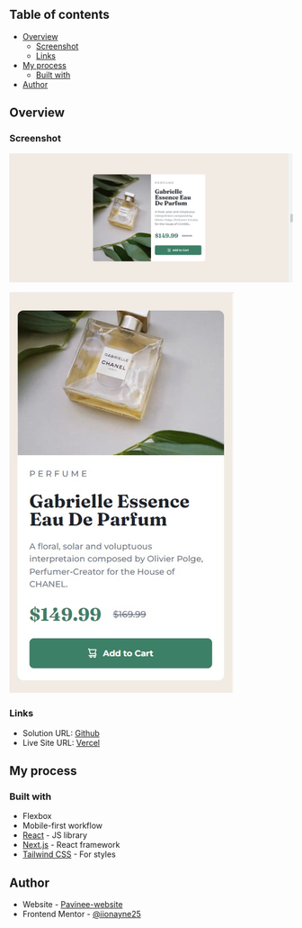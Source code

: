 ## Table of contents

- [Overview](#overview)
  - [Screenshot](#screenshot)
  - [Links](#links)
- [My process](#my-process)
  - [Built with](#built-with)
- [Author](#author)

## Overview

### Screenshot

![desktop](/public/screenshots/product-review-desktop.jpg)

![mobile](/public/screenshots/product-review-mobile.jpg)



### Links

- Solution URL: [Github](https://github.com/iionayne25/product-preview-card)
- Live Site URL: [Vercel](https://vercel.com/pavineesut/product-preview-card-by-pavinee)

## My process

### Built with

- Flexbox
- Mobile-first workflow
- [React](https://reactjs.org/) - JS library
- [Next.js](https://nextjs.org/) - React framework
- [Tailwind CSS](https://tailwindcss.com/) - For styles

## Author

- Website - [Pavinee-website](https://pavineesut-website.vercel.app/)
- Frontend Mentor - [@iionayne25](https://www.frontendmentor.io/profile/iionayne25)